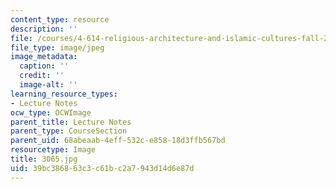 ```yaml
---
content_type: resource
description: ''
file: /courses/4-614-religious-architecture-and-islamic-cultures-fall-2002/39bc386863c3c61bc2a7943d14d6e87d_3065.jpg
file_type: image/jpeg
image_metadata:
  caption: ''
  credit: ''
  image-alt: ''
learning_resource_types:
- Lecture Notes
ocw_type: OCWImage
parent_title: Lecture Notes
parent_type: CourseSection
parent_uid: 68abeaab-4eff-532c-e858-18d3ffb567bd
resourcetype: Image
title: 3065.jpg
uid: 39bc3868-63c3-c61b-c2a7-943d14d6e87d
---
```

